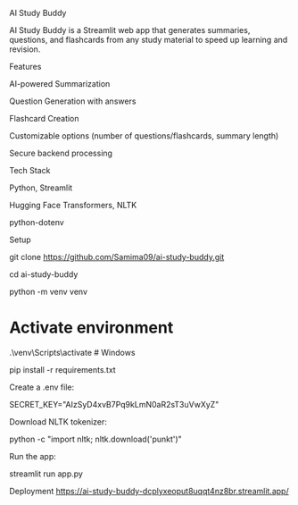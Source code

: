 AI Study Buddy


AI Study Buddy is a Streamlit web app that generates summaries, questions, and flashcards from any study material to speed up learning and revision.

Features



AI-powered Summarization

Question Generation with answers

Flashcard Creation

Customizable options (number of questions/flashcards, summary length)

Secure backend processing

Tech Stack


Python, Streamlit

Hugging Face Transformers, NLTK

python-dotenv

Setup

git clone https://github.com/Samima09/ai-study-buddy.git

cd ai-study-buddy

python -m venv venv

# Activate environment

.\venv\Scripts\activate  # Windows

pip install -r requirements.txt


Create a .env file:

SECRET_KEY="AIzSyD4xvB7Pq9kLmN0aR2sT3uVwXyZ"


Download NLTK tokenizer:

python -c "import nltk; nltk.download('punkt')"


Run the app:

streamlit run app.py

Deployment
https://ai-study-buddy-dcplyxeoput8uqqt4nz8br.streamlit.app/